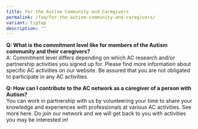 ```yaml
---
title: For the Autism Community and Caregivers
permalink: /faq/for-the-autism-community-and-caregivers/
variant: tiptap
description: ""
---
```

<p><strong>Q: What is the commitment level like for members of the Autism community and their caregivers?</strong>
<br>A: Commitment level differs depending on which AC research and/or partnership
activities you signed up for. Please find more information about specific
AC activities on our website. Be assured that you are not obligated to
participate in any AC activities.</p>
<p><strong>Q: How can I contribute to the AC network as a caregiver of a person with Autism?</strong> 
<br>You can work in partnership with us by volunteering your time to share
your knowledge and experiences with professionals at various AC activities.
See more here. Do join our network and we will get back to you with activities
you may be interested in!</p>